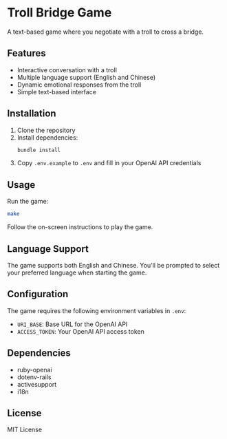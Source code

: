 # Troll Bridge Game

A text-based game where you negotiate with a troll to cross a bridge.

## Features
- Interactive conversation with a troll
- Multiple language support (English and Chinese)
- Dynamic emotional responses from the troll
- Simple text-based interface

## Installation

1. Clone the repository
2. Install dependencies:
   ```bash
   bundle install
   ```
3. Copy `.env.example` to `.env` and fill in your OpenAI API credentials

## Usage

Run the game:
```bash
make
```

Follow the on-screen instructions to play the game.

## Language Support

The game supports both English and Chinese. You'll be prompted to select your preferred language when starting the game.

## Configuration

The game requires the following environment variables in `.env`:
- `URI_BASE`: Base URL for the OpenAI API
- `ACCESS_TOKEN`: Your OpenAI API access token

## Dependencies

- ruby-openai
- dotenv-rails
- activesupport
- i18n

## License

MIT License
